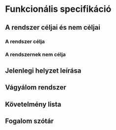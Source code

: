 # Funkcionális specifikáció

## A rendszer céljai és nem céljai

### A rendszer célja

### A rendszernek nem célja

## Jelenlegi helyzet leírása

## Vágyálom rendszer

## Követelmény lista

## Fogalom szótár
